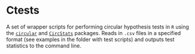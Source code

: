 # Ctests
A set of wrapper scripts for performing circular hypothesis tests in ```R```
using the [```circular```](https://cran.r-project.org/web/packages/circular/index.html) and [```CircStats```](https://cran.r-project.org/web/packages/CircStats/) packages.
Reads in ```.csv``` files in a specified format (see examples in the folder with test scripts) and outputs
test statistics to the command line. 
